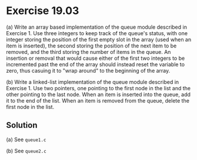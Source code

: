 # Exercise 19.03

(a) Write an array based implementation of the queue module described in
Exercise 1. Use three integers to keep track of the queue's status, with one
integer storing the position of the first empty slot in the array (used when an
item is inserted), the second storing the position of the next item to be removed,
and the third storing the number of items in the queue. An insertion or removal
that would cause either of the first two integers to be incremented past the end
of the array should instead reset the variable to zero, thus casuing it to
"wrap around" to the beginning of the array.  

(b) Write a linked-list implementation of the queue module described in
Exercise 1. Use two pointers, one pointing to the first node in the list and the
other pointing to the last node. When an item is inserted into the queue, add it
to the end of the list. When an item is removed from the queue, delete the first
node in the list.

## Solution

(a) See `queue1.c`  

(b) See `queue2.c`

